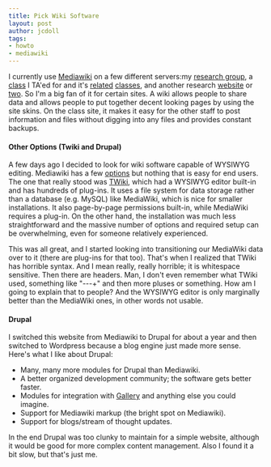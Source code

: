 ```yaml
---
title: Pick Wiki Software
layout: post
author: jcdoll
tags:
- howto
- mediawiki
---
```


I currently use [Mediawiki](http://www.mediawiki.org) on a few different servers:my [research group](http://microsystems.stanford.edu), a [class](http://memsed.stanford.edu/E240) I TA'ed for and it's [related](http://memsed.stanford.edu/E341) [classes](http://memsed.stanford.edu/E342), and another research [website](http://biomechanics.stanford.edu) or [two](http://mc.stanford.edu). So I'm a big fan of it for certain sites. A wiki allows people to share data and allows people to put together decent looking pages by using the site skins. On the class site, it makes it easy for the other staff to post information and files without digging into any files and provides constant backups.

#### Other Options (Twiki and Drupal)

A few days ago I decided to look for wiki software capable of WYSIWYG editing. Mediawiki has a few [options](http://meta.wikimedia.org/wiki/WYSIWYG_editor) but nothing that is easy for end users. The one that really stood was [TWiki](http://www.twiki.org), which had a WYSIWYG editor built-in and has hundreds of plug-ins. It uses a file system for data storage rather than a database (e.g. MySQL) like MediaWiki, which is nice for smaller installations. It also page-by-page permissions built-in, while MediaWiki requires a plug-in. On the other hand, the installation was much less straightforward and the massive number of options and required setup can be overwhelming, even for someone relatively experienced.

This was all great, and I started looking into transitioning our MediaWiki data over to it (there are plug-ins for that too). That's when I realized that TWiki has horrible syntax. And I mean really, really horrible; it is whitespace sensitive. Then there are headers. Man, I don't even remember what TWiki used, something like "---+" and then more pluses or something. How am I going to explain that to people? And the WYSIWYG editor is only marginally better than the MediaWiki ones, in other words not usable.

#### Drupal

I switched this website from Mediawiki to Drupal for about a year and then switched to Wordpress because a blog engine just made more sense. Here's what I like about Drupal:
  * Many, many more modules for Drupal than Mediawiki.
  * A better organized development community; the software gets better faster.
  * Modules for integration with [Gallery](http://gallery.menalto.com) and anything else you could imagine.
  * Support for Mediawiki markup (the bright spot on Mediawiki).
  * Support for blogs/stream of thought updates.

In the end Drupal was too clunky to maintain for a simple website, although it would be good for more complex content management. Also I found it a bit slow, but that's just me.
